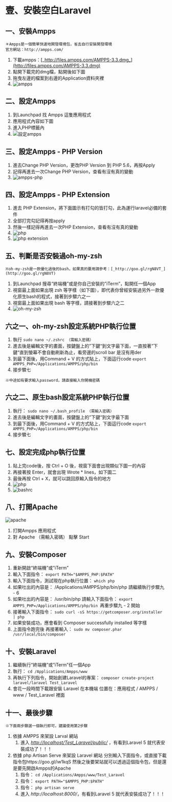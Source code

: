 # 壹、安裝空白Laravel 

## 一、安裝Ampps

```
＊Ampps是一個簡單快速地開發環境包，省去自行安裝開發環境
官方網站：http://ampps.com/
```

1. 下載ampps：[_http://files.ampps.com/AMPPS-3.3.dmg_](http://files.ampps.com/AMPPS-3.3.dmg)
2. 點開下載完的dmg檔，點開後如下圖
3. 拖曳左邊的檔案到右邊的Application資料夾裡
4. ![ampps](/image/image.png)

## 二、設定Ampps

1. 到Launchpad 找 Ampps 這隻應用程式
2. 應用程式內容如下圖
3. 進入PHP標籤內
4. ![設定ampps](/image/image2.png)

## 三、設定Ampps - PHP Version

1. 進去Change PHP Version，更改PHP Version 到 PHP 5.6，再按Apply
2. 記得再進去一次Change PHP Version，查看有沒有真的變動
3. ![ampps-php](/image/image3.png)

## 四、設定Ampps - PHP Extension

1. 進去 PHP Extension，將下面圖示有打勾的皆打勾，此為運行laravel必備的套件
2. 全部打完勾記得再按apply
3. 然後一樣記得再進去一次PHP Extension，查看有沒有真的變動
4. ![php](/image/image4.png)
5. ![php extension](/image/image5.png)

## 五、判斷是否安裝過oh-my-zsh

```
※oh-my-zsh是一款優化過後的bash，如果真的要用請參考：[_http://goo.gl/rgN8VT_](http://goo.gl/rgN8VT)
```

1. 到Launchpad 搜尋“終端機”或是你自己安裝的”iTerm”，點開任一個App
2. 視窗最上面如果出現 zsh 等字樣（如下圖），即代表你曾經安裝過另外一款優化原生bash的程式，接著到步驟六之一
3. 視窗最上面如果出現 bash 等字樣，請接著到步驟六之二
4. ![oh-my-zsh](image6.png)

## 六之一、oh-my-zsh設定系統PHP執行位置



1. 執行
    `sudo nano ~/.zshrc （需輸入密碼） `
2. 進去後是編輯文字的畫面，按鍵盤上的”下鍵“到文字最下面，一直按著”下鍵“直到螢幕不會自動刷新為止，看旁邊的scroll bar 是沒有用der
3. 到最下面後，用Command + V 的方式貼上，下面這行code
    `export AMPPS_PHP=/Applications/AMPPS/php/bin`
4. 接步驟七

```
※中途如有要求輸入password，請直接輸入你開機密碼
```

## 六之二、原生bash設定系統PHP執行位置

1. 執行：
    `sudo nano ~/.bash_profile （需輸入密碼）`
2. 進去後是編輯文字的畫面，按鍵盤上的”下鍵“到文字最下面
3. 到最下面後，用Command + V 的方式貼上，下面這行code
    `export AMPPS_PHP=/Applications/AMPPS/php/bin`
4. 接步驟七

## 七、設定完成php執行位置

1. 貼上完code後，按 Ctrl + O 後，視窗下面會出現類似下圖一的內容
2. 再接著按 Enter，就會出現 Wrote * lines，如下圖二
3. 最後再按 Ctrl + X，就可以跳回原輸入指令的地方
4. ![php](/image/image7.png)
5. ![bashrc](/image/image8.png)

## 八、打開Apache

![apache](image9.png)
1. 打開Ampps 應用程式
2. 對 Apache （需輸入密碼） 點擊 Start

## 九、安裝Composer

1. 重新開啟“終端機”或”iTerm”
2. 輸入下面指令：
    `export PATH="$AMPPS_PHP:$PATH"`
3. 輸入下面指令，測試現在php執行位置：
    `which php`
4. 如果吐出的內容是：
    /Applications/AMPPS/php/bin/php 請繼續執行步驟九 - 6
5. 如果吐出的內容是：
    /usr/bin/php 
     請輸入下面指令：
    `export AMPPS_PHP=/Applications/AMPPS/php/bin
    `再重步驟九 - 2 開始
6. 接著輸入下面指令：
    `sudo curl -sS https://getcomposer.org/installer | php`
7. 如果安裝成功，應會看到 Composer successfully installed 等字樣
8. 上面指令跑完後 再接著輸入：
    `sudo mv composer.phar /usr/local/bin/composer`

## 十、安裝Laravel

1. 繼續執行“終端機”或”iTerm”任一個App
2. 執行：
    `cd /Applications/Ampps/www`
3. 再執行下列指令，開始創建Laravel的專案：
    `composer create-project laravel/laravel Test_Laravel`
4. 會花一段時間下載跟安裝 Laravel 在本機端
     位置在：應用程式 / AMPPS / www / Test_Laravel 裡面

## 十一、最後步驟

```
※下面兩步驟選一個執行即可，建議使用第2步驟
```

1. 依據 AMPPS 來架設 Larval 網站
    1. 進入 [_http://localhost/Test_Laravel/public/_](http://localhost/Test_Laravel/public/) ，有看到Laravel 5 就代表安裝成功了！！！
2. 依據 php Artisan Serve 來架設 Laravel 網站
     分別輸入下面指令，或直接下載指令包https://goo.gl/iw1kqS
     然後之後要架站就可以透過這個指令包，但是還是要先開啟Ampps的Apache
    1. 指令：
        `cd /Applications/Ampps/www/Test_Laravel`
    2. 指令：
        `export PATH="$AMPPS_PHP:$PATH"`
    3. 指令：
        `php artisan serve`
    4. 進入 _http://localhost:8000/_，有看到Laravel 5 就代表安裝成功了！！！

```

```


